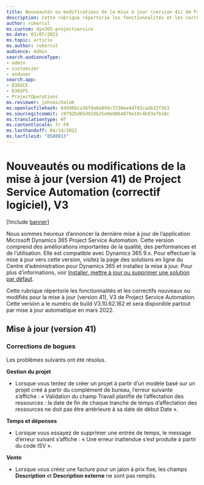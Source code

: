 ```yaml
---
title: Nouveautés ou modifications de la mise à jour (version 41) de Project Service Automation (correctif logiciel), V3
description: Cette rubrique répertorie les fonctionnalités et les correctifs disponibles dans la mise à jour de la version 41, V3 de Microsoft Dynamics 365 Project Service Automation.
author: ruhercul
ms.custom: dyn365-projectservice
ms.date: 03/07/2022
ms.topic: article
ms.author: ruhercul
audience: Admin
search.audienceType:
- admin
- customizer
- enduser
search.app:
- D365CE
- D365PS
- ProjectOperations
ms.reviewer: johnmichalak
ms.openlocfilehash: 649d8bca36fda0a09dc7230ee4d742cadb32f3b3
ms.sourcegitcommit: c0792bd65d92db25e0e8864879a19c4b93efb10c
ms.translationtype: HT
ms.contentlocale: fr-FR
ms.lasthandoff: 04/14/2022
ms.locfileid: "8580913"
---
```

# <a name="whats-new-or-changed-in-project-service-automation-update-release-41-v3"></a>Nouveautés ou modifications de la mise à jour (version 41) de Project Service Automation (correctif logiciel), V3

[!include [banner](../includes/psa-now-project-operations.md)]

Nous sommes heureux d’annoncer la dernière mise à jour de l’application Microsoft Dynamics 365 Project Service Automation. Cette version comprend des améliorations importantes de la qualité, des performances et de l’utilisation. Elle est compatible avec Dynamics 365 9.x. Pour effectuer la mise à jour vers cette version, visitez la page des solutions en ligne du Centre d’administration pour Dynamics 365 et installez la mise à jour. Pour plus d’informations, voir [Installer, mettre à jour ou supprimer une solution par défaut](/power-platform/admin/install-remove-preferred-solution).

Cette rubrique répertorie les fonctionnalités et les correctifs nouveaux ou modifiés pour la mise à jour (version 41), V3 de Project Service Automation. Cette version a le numéro de build V3.10.62.162 et sera disponible partout par mise à jour automatique en mars 2022.

## <a name="update-release-41"></a>Mise à jour (version 41)

### <a name="bug-fixes"></a>Corrections de bogues

Les problèmes suivants ont été résolus.

**Gestion du projet**
- Lorsque vous tentez de créer un projet à partir d’un modèle basé sur un projet créé à partir du complément de bureau, l’erreur suivante s’affiche : « Validation du champ Travail planifié de l’affectation des ressources : la date de fin de chaque tranche de temps d’affectation des ressources ne doit pas être antérieure à sa date de début Date ».

**Temps et dépenses**
- Lorsque vous essayez de supprimer une entrée de temps, le message d’erreur suivant s’affiche : « Une erreur inattendue s’est produite à partir du code ISV ».

**Vente**
- Lorsque vous créez une facture pour un jalon à prix fixe, les champs **Description** et **Description externe** ne sont pas remplis. 
